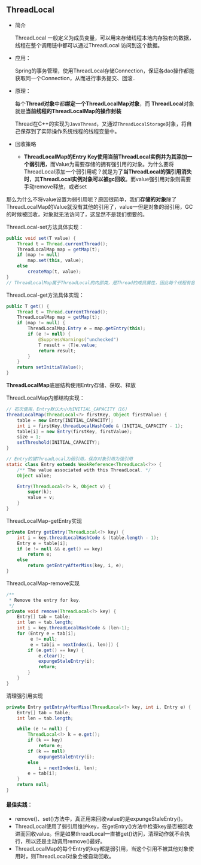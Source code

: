 ## ThreadLocal

- 简介

  ThreadLocal 一般定义为成员变量，可以用来存储线程本地内存独有的数据，线程在整个调用链中都可以通过ThreadLocal 访问到这个数据。

- 应用：

  Spring的事务管理，使用ThreadLocal存储Connection，保证各dao操作都能获取同一个Connection，从而进行事务提交、回滚..

- 原理：

  每个**Thread对象**中都**绑定一个ThreadLocalMap对象**，而 **ThreadLocal**对象就是**当前线程的ThreadLocalMap的操作封装**

  Thread在C++的实现为`JavaThread`，又通过`ThreadLocalStorage`对象，将自己保存到了实际操作系统线程的线程变量中。

- 回收策略

  - **ThreadLocalMap的Entry Key使用当前ThreadLocal实例并为其添加一个弱引用**，而Value为需要存储的拥有强引用的对象。为什么要将ThreadLocal添加一个弱引用呢？就是为了**当ThreadLocal的强引用消失时**，其**ThreadLocal实例对象可以被gc回收**。而value强引用对象则需要手动remove释放，或者set

那么为什么不将value设置为弱引用呢？原因很简单，我们**存储的对象**除了ThreadLocalMap的Value就没有其他的引用了，value一但是对象的弱引用，GC的时候被回收，对象就无法访问了，这显然不是我们想要的。

ThreadLocal-set方法具体实现：

```java
public void set(T value) {
    Thread t = Thread.currentThread();
    ThreadLocalMap map = getMap(t);
    if (map != null)
        map.set(this, value);
    else
        createMap(t, value);
}
// ThreadLocalMap属于ThreadLocal的内部类，是Thread的成员属性，因此每个线程有各自的ThreadLocalMap内存空间
```
ThreadLocal-get方法具体实现：

```java
public T get() {
    Thread t = Thread.currentThread();
    ThreadLocalMap map = getMap(t);
    if (map != null) {
        ThreadLocalMap.Entry e = map.getEntry(this);
        if (e != null) {
            @SuppressWarnings("unchecked")
            T result = (T)e.value;
            return result;
        }
    }
    return setInitialValue();
}
```

**ThreadLocalMap**底层结构使用Entry存储、获取、释放

ThreadLocalMap内部结构实现：

```java
// 初次使用，Entry默认大小为INITIAL_CAPACITY（16）
ThreadLocalMap(ThreadLocal<?> firstKey, Object firstValue) {
    table = new Entry[INITIAL_CAPACITY];
    int i = firstKey.threadLocalHashCode & (INITIAL_CAPACITY - 1);
    table[i] = new Entry(firstKey, firstValue);
    size = 1;
    setThreshold(INITIAL_CAPACITY);
}

// Entry的键ThreadLocal为弱引用，保存对象引用为强引用
static class Entry extends WeakReference<ThreadLocal<?>> {
    /** The value associated with this ThreadLocal. */
    Object value;

    Entry(ThreadLocal<?> k, Object v) {
        super(k);
        value = v;
    }
}
```

ThreadLocalMap-getEntry实现
```java
private Entry getEntry(ThreadLocal<?> key) {
    int i = key.threadLocalHashCode & (table.length - 1);
    Entry e = table[i];
    if (e != null && e.get() == key)
        return e;
    else
        return getEntryAfterMiss(key, i, e);
}
```

ThreadLocalMap-remove实现
```java
/**
 * Remove the entry for key.
 */
private void remove(ThreadLocal<?> key) {
    Entry[] tab = table;
    int len = tab.length;
    int i = key.threadLocalHashCode & (len-1);
    for (Entry e = tab[i];
         e != null;
         e = tab[i = nextIndex(i, len)]) {
        if (e.get() == key) {
            e.clear();
            expungeStaleEntry(i);
            return;
        }
    }
}
```

清理强引用实现

```java
private Entry getEntryAfterMiss(ThreadLocal<?> key, int i, Entry e) {
    Entry[] tab = table;
    int len = tab.length;

    while (e != null) {
        ThreadLocal<?> k = e.get();
        if (k == key)
            return e;
        if (k == null)
            expungeStaleEntry(i);
        else
            i = nextIndex(i, len);
        e = tab[i];
    }
    return null;
}
```

#### 最佳实践：
- remove()、set()方法中，真正用来回收value的是expungeStaleEntry()。
- ThreadLocal使用了弱引用维护key，在getEntry()方法中检查key是否被回收进而回收value。但是如果threadLocal一直被get()访问，清理动作就不会执行，所以还是主动调用remove()最好。
- ThreadLocalMap的每个Entry的key都是弱引用，当这个引用不被其他对象使用时，则ThreadLocal对象会被自动回收。